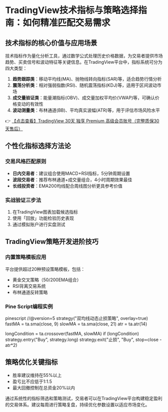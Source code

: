 # TradingView技术指标与策略选择指南：如何精准匹配交易需求

## 技术指标的核心价值与应用场景

技术指标作为量化分析工具，通过数学公式处理历史价格数据，为交易者提供市场趋势、买卖信号和波动特征等关键信息。在TradingView平台中，指标系统可分为四大类型：

1. **趋势跟踪类**：移动平均线(MA)、抛物线转向指标(SAR)等，适合趋势行情分析
2. **震荡分析类**：相对强弱指数(RSI)、随机震荡指标(KDJ)等，适用于区间波动市场
3. **成交量验证类**：能量潮指标(OBV)、成交量加权平均价(VWAP)等，可确认价格变动的有效性
4. **波动测量类**：布林通道(BB)、平均真实波幅(ATR)等，用于评估市场风险水平

👉 [【点击查看】TradingView 30天 独享 Premium 高级会员账号（完整质保30天售后）](https://bit.ly/TradingView-Pro)

## 个性化指标选择方法论

### 交易风格匹配原则
- **日内交易者**：建议组合使用MACD+RSI指标，5分钟周期设置
- **波段交易者**：推荐布林通道+成交量组合，4小时周期效果最佳
- **长线投资者**：EMA200均线配合周线图分析更具参考价值

### 实战验证三步法
1. 在TradingView图表加载候选指标
2. 使用「回放」功能检验历史表现
3. 通过模拟账户进行实盘测试

## TradingView策略开发进阶技巧

### 内置策略模板应用
平台提供超过20种预设策略模板，包括：
- 黄金交叉策略（50/200EMA组合）
- RSI背离交易系统
- 布林通道反转策略

### Pine Script编程实例
pinescript
//@version=5
strategy("双均线动态止损策略", overlay=true)
fastMA = ta.sma(close, 9)
slowMA = ta.sma(close, 21)
atr = ta.atr(14)

longCondition = ta.crossover(fastMA, slowMA)
if (longCondition)
    strategy.entry("Buy", strategy.long)
    strategy.exit("止损", "Buy", stop=close - atr*2)

## 策略优化关键指标
- 胜率建议维持在55%以上
- 盈亏比不应低于1:1.5
- 最大回撤控制在总资金20%以内

通过系统性的指标筛选和策略测试，交易者可以在TradingView平台构建稳定盈利的交易体系。建议每周进行策略复盘，持续优化参数设置以适应市场变化。